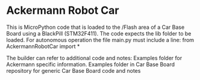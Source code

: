 # Ackermann Robot Car 

This is MicroPython code that is loaded to the /Flash area of a Car Base Board using a BlackPill (STM32F411).
The code expects the lib folder to be loaded.  For autonomous operation the file main.py must include a line:
from AckermannRobotCar import *

The builder can refer to additional code and notes:
Examples folder for Ackermann specific information.
Examples folder in Car Base Board repository for generic Car Base Board code and notes


